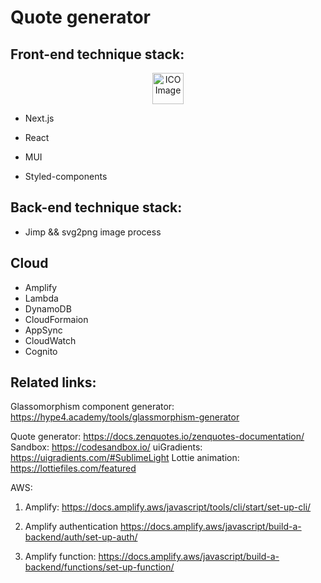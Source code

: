 # Quote generator



## Front-end technique stack:
<div style="text-align: center;">
    <img src="https://user-images.githubusercontent.com/25181517/183890598-19a0ac2d-e88a-4005-a8df-1ee36782fde1.png" alt="ICO Image" width="50" height="50">
</div>

- Next.js

- React

- MUI

- Styled-components


## Back-end technique stack:
- Jimp && svg2png image process

## Cloud
- Amplify
- Lambda
- DynamoDB
- CloudFormaion
- AppSync
- CloudWatch
- Cognito


## Related links:
Glassomorphism component generator: https://hype4.academy/tools/glassmorphism-generator

Quote generator: https://docs.zenquotes.io/zenquotes-documentation/
Sandbox: https://codesandbox.io/
uiGradients: https://uigradients.com/#SublimeLight
Lottie animation: https://lottiefiles.com/featured

AWS: 
1. Amplify: https://docs.amplify.aws/javascript/tools/cli/start/set-up-cli/

2. Amplify authentication https://docs.amplify.aws/javascript/build-a-backend/auth/set-up-auth/

3. Amplify function:  https://docs.amplify.aws/javascript/build-a-backend/functions/set-up-function/


